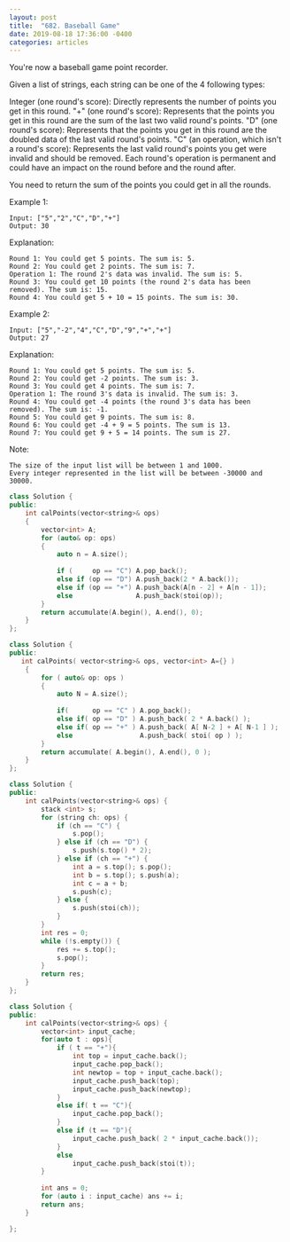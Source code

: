 ```yaml
---
layout: post
title:  "682. Baseball Game"
date: 2019-08-18 17:36:00 -0400
categories: articles
---
```

You're now a baseball game point recorder.

Given a list of strings, each string can be one of the 4 following types:

Integer (one round's score): Directly represents the number of points you get in this round.
"+" (one round's score): Represents that the points you get in this round are the sum of the last two valid round's points.
"D" (one round's score): Represents that the points you get in this round are the doubled data of the last valid round's points.
"C" (an operation, which isn't a round's score): Represents the last valid round's points you get were invalid and should be removed.
Each round's operation is permanent and could have an impact on the round before and the round after.

You need to return the sum of the points you could get in all the rounds.

Example 1:
```
Input: ["5","2","C","D","+"]
Output: 30
```
Explanation: 
```
Round 1: You could get 5 points. The sum is: 5.
Round 2: You could get 2 points. The sum is: 7.
Operation 1: The round 2's data was invalid. The sum is: 5.  
Round 3: You could get 10 points (the round 2's data has been removed). The sum is: 15.
Round 4: You could get 5 + 10 = 15 points. The sum is: 30.
```
Example 2:
```
Input: ["5","-2","4","C","D","9","+","+"]
Output: 27
```
Explanation: 
```
Round 1: You could get 5 points. The sum is: 5.
Round 2: You could get -2 points. The sum is: 3.
Round 3: You could get 4 points. The sum is: 7.
Operation 1: The round 3's data is invalid. The sum is: 3.  
Round 4: You could get -4 points (the round 3's data has been removed). The sum is: -1.
Round 5: You could get 9 points. The sum is: 8.
Round 6: You could get -4 + 9 = 5 points. The sum is 13.
Round 7: You could get 9 + 5 = 14 points. The sum is 27.
```
Note:
```
The size of the input list will be between 1 and 1000.
Every integer represented in the list will be between -30000 and 30000.
```
```c++
class Solution {
public:
    int calPoints(vector<string>& ops)
	{
        vector<int> A;
        for (auto& op: ops)
        {
            auto n = A.size();
            
            if (     op == "C") A.pop_back();
            else if (op == "D") A.push_back(2 * A.back());
            else if (op == "+") A.push_back(A[n - 2] + A[n - 1]);
            else                A.push_back(stoi(op));   
        }
        return accumulate(A.begin(), A.end(), 0);
    }
};
```
```c++
class Solution {
public:
   int calPoints( vector<string>& ops, vector<int> A={} )
	{
        for ( auto& op: ops )
        {
            auto N = A.size();
            
            if(      op == "C" ) A.pop_back();
            else if( op == "D" ) A.push_back( 2 * A.back() );
            else if( op == "+" ) A.push_back( A[ N-2 ] + A[ N-1 ] );
            else                 A.push_back( stoi( op ) );   
        }
        return accumulate( A.begin(), A.end(), 0 );
    }
};
```
```c++
class Solution {
public:
    int calPoints(vector<string>& ops) {
        stack <int> s;
        for (string ch: ops) {
            if (ch == "C") {
                s.pop();
            } else if (ch == "D") {
                s.push(s.top() * 2);
            } else if (ch == "+") {
                int a = s.top(); s.pop();
                int b = s.top(); s.push(a);
                int c = a + b;
                s.push(c);
            } else {
                s.push(stoi(ch));
            }
        }
        int res = 0;
        while (!s.empty()) {
            res += s.top();
            s.pop();
        }
        return res;
    }
};
```
```c++
class Solution {
public:
    int calPoints(vector<string>& ops) {
    	vector<int> input_cache;
    	for(auto t : ops){
    		if ( t == "+"){
    			int top = input_cache.back();
    			input_cache.pop_back();
    			int newtop = top + input_cache.back(); 
    			input_cache.push_back(top);
    			input_cache.push_back(newtop);
    		}
    		else if( t == "C"){
    			input_cache.pop_back();
    		}
    		else if (t == "D"){
    			input_cache.push_back( 2 * input_cache.back());
    		}
    		else
    			input_cache.push_back(stoi(t));
    	}
        
        int ans = 0;
        for (auto i : input_cache) ans += i;
        return ans;
    }

};
```
